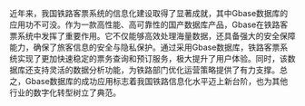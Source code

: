 近年来，我国铁路客票系统的信息化建设取得了显著成就，其中Gbase数据库的应用功不可没。作为一款高性能、高可靠性的国产数据库产品，Gbase在铁路客票系统中发挥了重要作用。它不仅能够高效处理海量数据，还具备强大的安全保障能力，确保了旅客信息的安全与隐私保护。通过采用Gbase数据库，铁路客票系统实现了更加快速稳定的票务查询和预订服务，极大提升了用户体验。同时，该数据库还支持灵活的数据分析功能，为铁路部门优化运营策略提供了有力支撑。总之，Gbase数据库的成功应用标志着我国铁路信息化水平迈上新台阶，也为其他行业的数字化转型树立了典范。